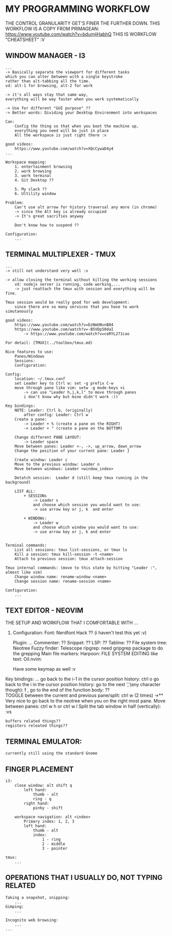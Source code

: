 # MY PROGRAMMING WORKFLOW 
THE CONTROL GRANULARITY GET'S FINER THE FURTHER DOWN.
THIS WORKFLOW IS A COPY FROM PRIMAGEAN: 
    https://www.youtube.com/watch?v=bdumjiHabhQ
THIS IS WORKFLOW "CHEATSHEET" :V 

## WINDOW MANAGER - I3 
    ... 
    -> Basically separate the viewport for different tasks 
    which you can alter between with a single keystroke
    rather than alt-tabbing all the time. 
    vd: alt-1 for browsing, alt-2 for work

    -> it's all ways stay that same way,
    everything will be way faster when you work systematically

    -> Use for different "GUI purpose" ?? 
    -> Better words: Dividing your Desktop Environment into workspaces 

    Can: 
        Config the thing so that when you boot the machine up, 
        everything you need will be just in place  
        All the workspace is just right there :v 

    good videos: 
        https://www.youtube.com/watch?v=XQcCywaD4y4
    ... 

    Workspace mapping: 
        1. entertainment browsing 
        2. work browsing  
        3. work terminal 
        4. Git Desktop ?? 

        5. My slack ?? 
        6. Ultility window 

    Problem: 
        Can't use alt arrow for history traversal any more (in chrome)
        -> since the Alt key is already occupied  
        -> It's great sacrifies anyway 

        Don't know how to suspend ?? 

    Configuration: 
        ... 

## TERMINAL MULTIPLEXER - TMUX
    ...
    -> still not understand very well :v 

    -> allow closing the terminal without killing the working sessions
        vd: nodejs server is running, code working,...  
        -> just reattach the tmux with session and everything will be fine.

    Tmux session would be really good for web development: 
        since there are so many services that you have to work simutanously 

    good videos: 
        https://www.youtube.com/watch?v=DzNmUNvnB04
        https://www.youtube.com/watch?v=-B5VDp50daI
            -> https://www.youtube.com/watch?v=ceRYL271cao

    For detail: [TMUX](../toolbox/tmux.md)
    
    Nice features to use: 
        Panes/Windows 
        Sessions: 
        Configuration: 

    Config: 
        location: ~/.tmux.conf 
        set Leader key to Ctrl w: set -g prefix C-w
        move through pane like vim: setw -g mode-keys vi 
            -> can use "Leader h,j,k,l" to move through panes 
            i don't know why but mine didn't work :))

    Key bindings: 
        NOTE: Leader: Ctrl b, (originally) 
            after config: Leader: Ctrl w
        Create a pane: 
            -> Leader + % (create a pane on the RIGHT)
            -> Leader + " (create a pane on the BOTTOM)

        Change different PANE LAYOUT: 
            -> Leader space  
        Move between panes: Leader <-, ->, up_arrow, down_arrow
        Change the position of your current pane: Leader } 

        Create window: Leader c 
        Move to the previous window: Leader n 
        Move between windows: Leader <window_index> 

        Detatch session:  Leader d (still keep tmux running in the background)

        LIST ALL: 
            + SESSIONs
                -> Leader s  
                and choose which session you would want to use: 
                -> use arrow key or j, k  and enter 

            + WINDOWs:  
                -> Leader w 
                and choose which window you would want to use: 
                -> use arrow key or j, k and enter 
                

    Terminal commands: 
        List all sessions: tmux list-sessions, or tmux ls 
        Kill a session: tmux kill-session -t <name> 
        Attach to previous session: tmux attach-session 

    Tmux internal commands: (move to this state by hitting "Leader :", almost like vim)
        Change window name: rename-window <name>  
        Change session name: rename-session <name> 

    Configuration: 
        ... 
        

## TEXT EDITOR - NEOVIM 
THE SETUP AND WORKFLOW THAT I COMFORTABLE WITH 
...

1. Configuration: 
    Font: 
        Nerdfont Hack ?? (i haven't test this yet :v)

    Plugin:
        ... 
        Commenter: ?? 
        Snippet: ?? 
        LSP: ?? 
        Tabline: ?? 
        File system tree: Neotree
        Fuzzy finder: Telescope
            ripgrep: need gripgrep package to do the grepping 
        Main file markers: Harpoon: 
        FILE SYSTEM EDITING like text: Oil.nvim:

    Have some keymap as well :v 

Key bindings: 
    ... 
    go back to the i-1 in the cursor position history: ctrl o 
    go back to the i in the cursor position history: 
    go to the next ','(any character though): f , 
    go to the end of the function body: ??  
    TOGGLE between the current and previous pane/split: ctrl w (2 times)
        ->** Very nice to go back to the neotree when you on the right most pane. 
    Move between panes: ctrl w h or ctrl w l
    Split the tab window in half (vertically):  :vs

    buffers related things?? 
    registers releated things?? 


## TERMINAL EMULATOR: 
    currently still using the standard Gnome   


## FINGER PLACEMENT 
    i3: 
        close window: alt shift q
            left hand: 
                thumb - alt
                ring - q
            right hand: 
                pinky - shift 

        workspace navigation: alt <index>
            Primary index: 1, 2, 3
            left hand: 
                thumb - alt 
                index:
                    1 - ring 
                    2 - middle 
                    3 - pointer 
    
    tmux: 
        ... 

## OPERATIONS THAT I USUALLY DO, NOT TYPING RELATED 
    Taking a snapshot, snipping: 
        ...
    Gimping: 
        ...

    Incognito web browsing: 
        ... 
    ... 
        
